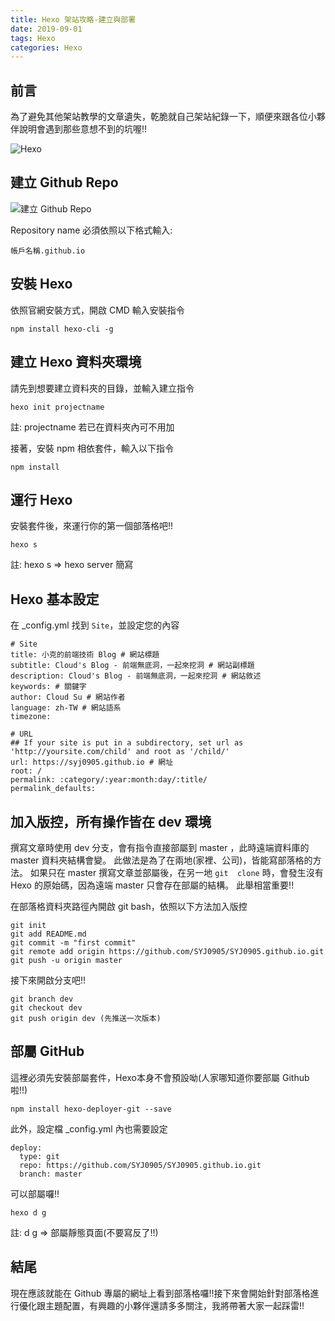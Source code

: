 ```yaml
---
title: Hexo 架站攻略-建立與部署
date: 2019-09-01
tags: Hexo
categories: Hexo
---
```


## 前言

為了避免其他架站教學的文章遺失，乾脆就自己架站紀錄一下，順便來跟各位小夥伴說明會遇到那些意想不到的坑喔!!

![Hexo](https://i.imgur.com/SmnCmdV.png "Hexo 官網")

## 建立 Github Repo

![建立 Github Repo](https://i.imgur.com/zEkAKDf.png "建立 Github Repo")

Repository name 必須依照以下格式輸入:

```
帳戶名稱.github.io
```

## 安裝 Hexo

依照官網安裝方式，開啟 CMD 輸入安裝指令

```
npm install hexo-cli -g
```

## 建立 Hexo 資料夾環境

請先到想要建立資料夾的目錄，並輸入建立指令

```
hexo init projectname
```

註: projectname 若已在資料夾內可不用加

接著，安裝 npm 相依套件，輸入以下指令

```
npm install
```

## 運行 Hexo

安裝套件後，來運行你的第一個部落格吧!!

```
hexo s
```

註: hexo s => hexo server 簡寫

## Hexo 基本設定

在 _config.yml 找到 `Site`，並設定您的內容
```
# Site
title: 小克的前端技術 Blog # 網站標題
subtitle: Cloud's Blog - 前端無底洞，一起來挖洞 # 網站副標題
description: Cloud's Blog - 前端無底洞，一起來挖洞 # 網站敘述
keywords: # 關鍵字
author: Cloud Su # 網站作者
language: zh-TW # 網站語系
timezone:

# URL
## If your site is put in a subdirectory, set url as 'http://yoursite.com/child' and root as '/child/'
url: https://syj0905.github.io # 網址
root: /
permalink: :category/:year:month:day/:title/
permalink_defaults:
```

## 加入版控，所有操作皆在 dev 環境

撰寫文章時使用 dev 分支，會有指令直接部屬到 master ，此時遠端資料庫的 master 資料夾結構會變。
此做法是為了在兩地(家裡、公司)，皆能寫部落格的方法。
如果只在 master 撰寫文章並部屬後，在另一地 `git  clone` 時，會發生沒有 Hexo 的原始碼，因為遠端 master 只會存在部屬的結構。
此舉相當重要!!

在部落格資料夾路徑內開啟 git bash，依照以下方法加入版控

```
git init
git add README.md
git commit -m "first commit"
git remote add origin https://github.com/SYJ0905/SYJ0905.github.io.git
git push -u origin master
```

接下來開啟分支吧!!

```
git branch dev
git checkout dev
git push origin dev (先推送一次版本)
```

## 部屬 GitHub

這裡必須先安裝部屬套件，Hexo本身不會預設呦(人家哪知道你要部屬 Github 啦!!)

`npm install hexo-deployer-git --save`

此外，設定檔 _config.yml 內也需要設定

```
deploy:
  type: git
  repo: https://github.com/SYJ0905/SYJ0905.github.io.git
  branch: master
```

可以部屬囉!!

`hexo d g`

註: d g => 部屬靜態頁面(不要寫反了!!)

## 結尾

現在應該就能在 Github 專屬的網址上看到部落格囉!!接下來會開始針對部落格進行優化跟主題配置，有興趣的小夥伴還請多多關注，我將帶著大家一起踩雷!!